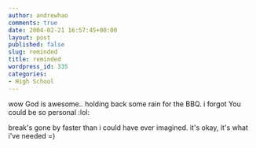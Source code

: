 ```yaml
---
author: andrewhao
comments: true
date: 2004-02-21 16:57:45+00:00
layout: post
published: false
slug: reminded
title: reminded
wordpress_id: 335
categories:
- High School
---
```


wow God is awesome.. holding back some rain for the BBQ. i forgot You could be so personal :lol:

break's gone by faster than i could have ever imagined. it's okay, it's what i've needed =)
